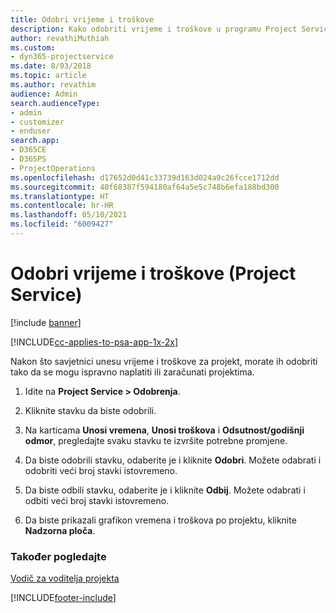 ```yaml
---
title: Odobri vrijeme i troškove
description: Kako odobriti vrijeme i troškove u programu Project Service
author: revathiMuthiah
ms.custom:
- dyn365-projectservice
ms.date: 8/03/2018
ms.topic: article
ms.author: revathim
audience: Admin
search.audienceType:
- admin
- customizer
- enduser
search.app:
- D365CE
- D365PS
- ProjectOperations
ms.openlocfilehash: d17652d0d41c33739d163d024a9c26fcce1712dd
ms.sourcegitcommit: 40f68387f594180af64a5e5c748b6efa188bd300
ms.translationtype: HT
ms.contentlocale: hr-HR
ms.lasthandoff: 05/10/2021
ms.locfileid: "6009427"
---
```

# <a name="approve-time-and-expenses-project-service"></a>Odobri vrijeme i troškove (Project Service)

[!include [banner](../includes/psa-now-project-operations.md)]

[!INCLUDE[cc-applies-to-psa-app-1x-2x](../includes/cc-applies-to-psa-app-1x-2x.md)]

Nakon što savjetnici unesu vrijeme i troškove za projekt, morate ih odobriti tako da se mogu ispravno naplatiti ili zaračunati projektima.  
  
1.  Idite na **Project Service > Odobrenja**.  
  
2.  Kliknite stavku da biste odobrili.  
  
3.  Na karticama **Unosi vremena**, **Unosi troškova** i **Odsutnost/godišnji odmor**, pregledajte svaku stavku te izvršite potrebne promjene.  
  
4.  Da biste odobrili stavku, odaberite je i kliknite **Odobri**. Možete odabrati i odobriti veći broj stavki istovremeno.  
  
5.  Da biste odbili stavku, odaberite je i kliknite **Odbij**. Možete odabrati i odbiti veći broj stavki istovremeno.  
  
6.  Da biste prikazali grafikon vremena i troškova po projektu, kliknite **Nadzorna ploča**.  
  
### <a name="see-also"></a>Također pogledajte  
 [Vodič za voditelja projekta](../psa/project-manager-guide.md)


[!INCLUDE[footer-include](../includes/footer-banner.md)]